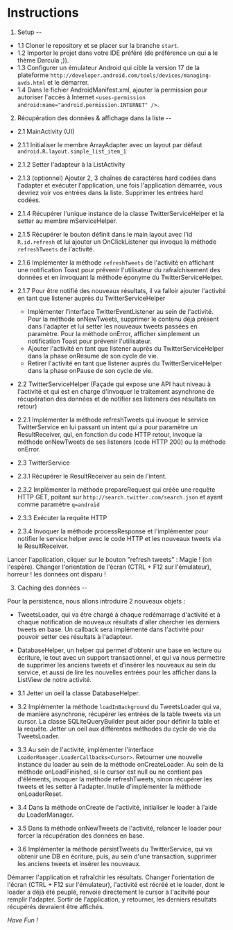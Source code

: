 Instructions
=========


1. Setup
--

- 1.1 Cloner le repository et se placer sur la branche `start`.
- 1.2 Importer le projet dans votre IDE préféré (de préférence un qui a le thème Darcula ;)).
- 1.3 Configurer un émulateur Android qui cible la version 17 de la plateforme `http://developer.android.com/tools/devices/managing-avds.html` et le démarrer.
- 1.4 Dans le fichier AndroidManifest.xml, ajouter la permission pour autoriser l'accès à Internet `<uses-permission android:name="android.permission.INTERNET" />`.


2. Récupération des données & affichage dans la liste
--

- 2.1 MainActivity (UI)
 - 2.1.1 Initialiser le membre ArrayAdapter avec un layout par défaut `android.R.layout.simple_list_item_1`
 - 2.1.2 Setter l'adapteur à la ListActivity
 - 2.1.3 (optionnel) Ajouter 2, 3 chaînes de caractères hard codées dans l'adapter et exécuter l'application, une fois l'application démarrée, vous devriez voir vos entrées dans la liste. Supprimer les entrées hard codées.
 - 2.1.4 Récupérer l'unique instance de la classe TwitterServiceHelper et la setter au membre mServiceHelper.
 - 2.1.5 Récupérer le bouton définit dans le main layout avec l'id `R.id.refresh` et lui ajouter un OnClickListener qui invoque la méthode `refreshTweets` de l'activité.
 - 2.1.6 Implémenter la méthode `refreshTweets` de l'activité en affichant une notification Toast pour prévenir l'utilisateur du rafraîchisement des données et en invoquant la méthode éponyme du TwitterServiceHelper.
 - 2.1.7 Pour être notifié des nouveaux résultats, il va falloir ajouter l'activité en tant que listener auprès du TwitterServiceHelper 
     - Implémenter l'interface TwitterEventListener au sein de l'activité. Pour la méthode onNewTweets, supprimer le contenu déjà présent dans l'adapter et lui setter les nouveaux tweets passées en paramètre. Pour la méthode onError, afficher simplement un notification Toast pour prévenir l'utilisateur.
     - Ajouter l'activité en tant que listener auprès du TwitterServiceHelper dans la phase onResume de son cycle de vie.
     - Retirer l'activité en tant que listener auprès du TwitterServiceHelper dans la phase onPause de son cycle de vie.

- 2.2 TwitterServiceHelper (Façade qui expose une API haut niveau à l'activité et qui est en charge d'invoquer le traitement asynchrone de récupération des données et de notifier ses listeners des résultats en retour)
 - 2.2.1 Implémenter la méthode refreshTweets qui invoque le service TwitterService en lui passant un intent qui a pour paramètre un ResultReceiver, qui, en fonction du code HTTP retour, invoque la méthode onNewTweets de ses listeners (code HTTP 200) ou la méthode onError.
 
- 2.3 TwitterService
 - 2.3.1 Récupérer le ResultReceiver au sein de l'intent.
 - 2.3.2 Implémenter la méthode prepareRequest qui créée une requête HTTP GET, poitant sur `http://search.twitter.com/search.json` et ayant comme paramètre `q=android`
 - 2.3.3 Exécuter la requête HTTP 
 - 2.3.4 Invoquer la méthode processResponse et l'implémenter pour notifier le service helper avec le code HTTP et les nouveaux tweets via le ResultReceiver.


Lancer l'application, cliquer sur le bouton "refresh tweets" : Magie ! (on l'espère).
Changer l'orientation de l'écran (CTRL + F12 sur l'émulateur), horreur ! les données ont disparu ! 


3. Caching des données
--

Pour la persistence, nous allons introduire 2 nouveaux objets : 
 - TweetsLoader, qui va être chargé à chaque redémarrage d'activité et à chaque notification de nouveaux résultats d'aller chercher les derniers tweets en base. Un callback sera implémenté dans l'activité pour pouvoir setter ces résultats à l'adapteur.
 - DatabaseHelper, un helper qui permet d'obtenir une base en lecture ou écriture, le tout avec un support transactionnel, et qui va nous permettre de supprimer les anciens tweets et d'insérer les nouveaux au sein du service, et aussi de lire les nouvelles entrées pour les afficher dans la ListView de notre activité.

 - 3.1 Jetter un oeil la classe DatabaseHelper.
 - 3.2 Implémenter la méthode `loadInBackground` du TweetsLoader qui va, de manière asynchrone, récupérer les entrées de la table tweets via un cursor. La classe SQLiteQueryBuilder peut aider pour définir la table et la requête. Jetter un oeil aux différentes méthodes du cycle de vie du TweetsLoader.
 - 3.3 Au sein de l'activité, implémenter l'interface `LoaderManager.LoaderCallbacks<Cursor>`. Retourner une nouvelle instance du loader au sein de la méthode onCreateLoader. Au sein de la méthode onLoadFinished, si le cursor est null ou ne contient pas d'éléments, invoquer la méthode refreshTweets, sinon récupérer les tweets et les setter à l'adapter. Inutile d'implémenter la méthode onLoaderReset.
 - 3.4 Dans la méthode onCreate de l'activité, initialiser le loader à l'aide du LoaderManager.
 - 3.5 Dans la méthode onNewTweets de l'activité, relancer le loader pour forcer la récupération des données en base.
 - 3.6 Implémenter la méthode persistTweets du TwitterService, qui va obtenir une DB en écriture, puis, au sein d'une transaction, supprimer les anciens tweets et insérer les nouveaux.

Démarrer l'application et rafraîchir les résultats. Changer l'orientation de l'écran (CTRL + F12 sur l'émulateur), l'activité est récréé et le loader, dont le loader a déjà été peuplé, renvoie directement le cursor à l'acitvité pour remplir l'adapter. Sortir de l'application, y retourner, les derniers résultats récupérés devraient être affichés.
    
*Have Fun !*